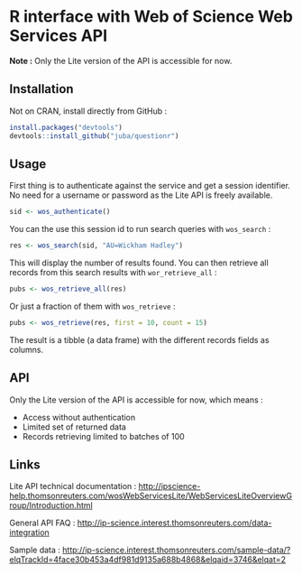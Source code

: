 # R interface with Web of Science Web Services API

**Note :** Only the Lite version of the API is accessible for now.

## Installation

Not on CRAN, install directly from GitHub :

```r
install.packages("devtools") 
devtools::install_github("juba/questionr")
```
    
## Usage

First thing is to authenticate against the service and get a session identifier. No need for a username or password as the Lite API is freely available.

```r
sid <- wos_authenticate()
```
  
You can the use this session id to run search queries with `wos_search` :

```r
res <- wos_search(sid, "AU=Wickham Hadley")
```

This will display the number of results found. You can then retrieve all records from this search results with `wor_retrieve_all` :

```r
pubs <- wos_retrieve_all(res)
```

Or just a fraction of them with `wos_retrieve` :

```r
pubs <- wos_retrieve(res, first = 10, count = 15)
```

The result is a tibble (a data frame) with the different records fields as columns. 
    
## API

Only the Lite version of the API is accessible for now, which means :

- Access without authentication
- Limited set of returned data
- Records retrieving limited to batches of 100

## Links

Lite API technical documentation : http://ipscience-help.thomsonreuters.com/wosWebServicesLite/WebServicesLiteOverviewGroup/Introduction.html

General API FAQ : http://ip-science.interest.thomsonreuters.com/data-integration

Sample data : http://ip-science.interest.thomsonreuters.com/sample-data/?elqTrackId=4face30b453a4df981d9135a688b4868&elqaid=3746&elqat=2
